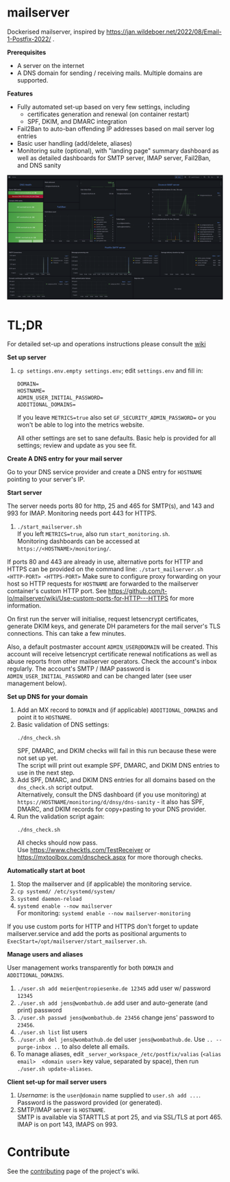 # mailserver

Dockerised mailserver, inspired by https://jan.wildeboer.net/2022/08/Email-1-Postfix-2022/ .

**Prerequisites**
- A server on the internet
- A DNS domain for sending / receiving mails. Multiple domains are supported.

**Features**
- Fully automated set-up based on very few settings, including
  - certificates generation and renewal (on container restart)
  - SPF, DKIM, and DMARC integration
- Fail2Ban to auto-ban offending IP addresses based on mail server log entries
- Basic user handling (add/delete, aliases)
- Monitoring suite (optional), with "landing page" summary dashboard as well as detailed dashboards for SMTP server, IMAP server, Fail2Ban, and DNS sanity

<img src="dashboard.png">

# TL;DR

For detailed set-up and operations instructions please consult the [wiki](https://github.com/t-lo/mailserver/wiki)

**Set up server**

1. `cp settings.env.empty settings.env`; edit `settings.env` and fill in:
   ```
   DOMAIN=
   HOSTNAME=
   ADMIN_USER_INITIAL_PASSWORD=
   ADDITIONAL_DOMAINS=
   ```
   If you leave `METRICS=true` also set `GF_SECURITY_ADMIN_PASSWORD=` or you won't be able to log into the metrics website.

   All other settings are set to sane defaults.
   Basic help is provided for all settings; review and update as you see fit.

**Create A DNS entry for your mail server**

Go to your DNS service provider and create a DNS entry for `HOSTNAME` pointing to your server's IP.

**Start server**

The server needs ports 80 for http, 25 and 465 for SMTP(s), and 143 and 993 for IMAP.
Monitoring needs port 443 for HTTPS.

1. `./start_mailserver.sh` <br/>
   If you left `METRICS=true`, also run `start_monitoring.sh`. <br/>
   Monitoring dashboards can be accessed at `https://<HOSTNAME>/monitoring/`.
   
If ports 80 and 443 are already in use, alternative ports for HTTP and HTTPS can be provided on the command line: `./start_mailserver.sh <HTTP-PORT> <HTTPS-PORT>`
Make sure to configure proxy forwarding on your host so HTTP requests for `HOSTNAME` are forwarded to the mailserver container's custom HTTP port.
See https://github.com/t-lo/mailserver/wiki/Use-custom-ports-for-HTTP---HTTPS for more information.

On first run the server will initialise, request letsencrypt certificates, generate DKIM keys, and generate DH parameters for the mail server's TLS connections.
This can take a few minutes.

Also, a default postmaster account `ADMIN_USER@DOMAIN` will be created.
This account will receive letsencrypt certificate renewal notifications as well as abuse reports from other mailserver operators.
Check the account's inbox regularly.
The account's SMTP / IMAP password is `ADMIN_USER_INITIAL_PASSWORD` and can be changed later (see user management below).

**Set up DNS for your domain**

1. Add an MX record to `DOMAIN` and (if applicable) `ADDITIONAL_DOMAINS` and point it to `HOSTNAME`.
2. Basic validation of DNS settings:
   ```shell
   ./dns_check.sh
   ```
   SPF, DMARC, and DKIM checks will fail in this run because these were not set up yet. <br/>
   The script will print out example SPF, DMARC, and DKIM DNS entries to use in the next step.
3. Add SPF, DMARC, and DKIM DNS entries for all domains based on the `dns_check.sh` script output. <br />
   Alternatively, consult the DNS dashboard (if you use monitoring) at `https://HOSTNAME/monitoring/d/dnsy/dns-sanity` - it also has SPF, DMARC, and DKIM records for copy+pasting to your DNS provider.
4. Run the validation script again:
   ```shell
   ./dns_check.sh
   ```
   All checks should now pass. <br/>
   Use https://www.checktls.com/TestReceiver or https://mxtoolbox.com/dnscheck.aspx for more thorough checks.

**Automatically start at boot**

1. Stop the mailserver and (if applicable) the monitoring service.
2. `cp systemd/ /etc/systemd/system/`
3. `systemd daemon-reload`
4. `systemd enable --now mailserver` <br/>
    For monitoring: `systemd enable --now mailserver-monitoring`

If you use custom ports for HTTP and HTTPS don't forget to update mailserver.service and add the ports as positional arguments to `ExecStart=/opt/mailserver/start_mailserver.sh`.

**Manage users and aliases**

User management works transparently for both `DOMAIN` and `ADDITIONAL_DOMAINS`.

1. `./user.sh add meier@entropiesenke.de 12345` add user w/ password `12345`
2. `./user.sh add jens@wombathub.de` add user and auto-generate (and print) password
3. `./user.sh passwd jens@wombathub.de 23456` change jens' password to `23456`.
4. `./user.sh list` list users
5. `./user.sh del jens@wombathub.de` del user `jens@wombathub.de`. Use `.. --purge-inbox ..` to also delete all emails.
6. To manage aliases, edit `_server_workspace_/etc/postfix/valias` (`<alias email>  <domain user>` key value, separated by space), then run `./user.sh update-aliases`.

**Client set-up for mail server users**

1. *Username*: is the `user@domain` name supplied to `user.sh add ...`. Password is the password provided (or generated).
2. SMTP/IMAP server is `HOSTNAME`. <br/>
   SMTP is available via STARTTLS at port 25, and via SSL/TLS at port 465. <br/>
   IMAP is on port 143, IMAPS on 993.

# Contribute
See the [contributing](https://github.com/t-lo/mailserver/wiki#contributing) page of the project's wiki.
